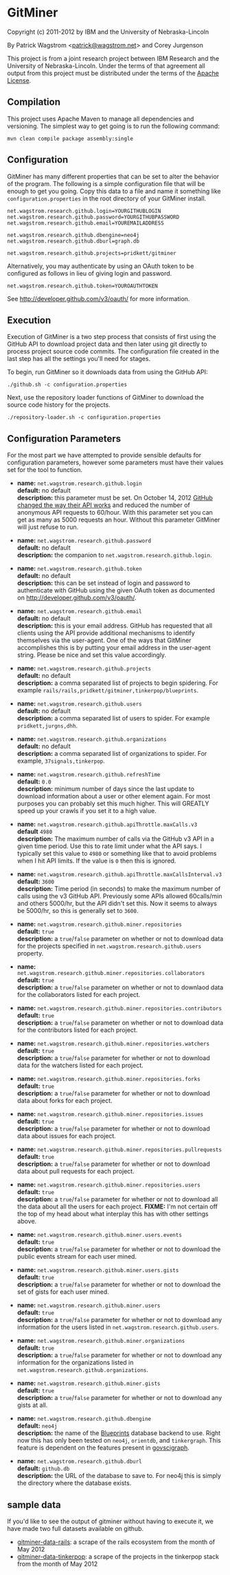 GitMiner
========

Copyright (c) 2011-2012 by IBM and the University of Nebraska-Lincoln

By Patrick Wagstrom &lt;<patrick@wagstrom.net>&gt; and Corey Jurgenson

This project is from a joint research project between IBM Research and the
University of Nebraska-Lincoln. Under the terms of that agreement all output
from this project must be distributed under the terms of the [Apache License][license].

Compilation
-----------
This project uses Apache Maven to manage all dependencies and versioning. The
simplest way to get going is to run the following command:

    mvn clean compile package assembly:single

Configuration
-------------
GitMiner has many different properties that can be set to alter the behavior
of the program. The following is a simple configuration file that will be
enough to get you going. Copy this data to a file and name it something like
`configuration.properties` in the root directory of your GitMiner install.

    net.wagstrom.research.github.login=YOURGITHUBLOGIN
    net.wagstrom.research.github.password=YOURGITHUBPASSWORD
    net.wagstrom.research.github.email=YOUREMAILADDRESS
    
    net.wagstrom.research.github.dbengine=neo4j
    net.wagstrom.research.github.dburl=graph.db

    net.wagstrom.research.github.projects=pridkett/gitminer

Alternatively, you may authenticate by using an OAuth token to be
configured as follows in lieu of giving login and password.

    net.wagstrom.research.github.token=YOUROAUTHTOKEN

See http://developer.github.com/v3/oauth/ for more information.

Execution
---------
Execution of GitMiner is a two step process that consists of first using the
GitHub API to download project data and then later using git directly to process
project source code commits. The configuration file created in the last step
has all the settings you'll need for stages.

To begin, run GitMiner so it downloads data from using the GitHub API:

    ./github.sh -c configuration.properties

Next, use the repository loader functions of GitMiner to download the source
code history for the projects.

    ./repository-loader.sh -c configuration.properties


Configuration Parameters
------------------------

For the most part we have attempted to provide sensible defaults for
configuration parameters, however some parameters must have their values set
for the tool to function.

* **name:** `net.wagstrom.research.github.login`<br>
  **default:** no default<br>
  **description:** this parameter must be set. On October 14, 2012 [GitHub
  changed the way their API works][gh-api-limit] and reduced the number of anonymous API
  requests to 60/hour. With this parameter set you can get as many as 5000
  requests an hour. Without this parameter GitMiner will just refuse to run.
  
* **name:** `net.wagstrom.research.github.password`<br>
  **default:** no default<br>
  **description:** the companion to `net.wagstrom.research.github.login`.
  
* **name:** `net.wagstrom.research.github.token`<br>
  **default:** no default<br>
  **description:** this can be set instead of login and password to
  authenticate with GitHub using the given OAuth token as documented on
  http://developer.github.com/v3/oauth/.
  
* **name:** `net.wagstrom.research.github.email`<br>
  **default:** no default<br>
  **description:** this is your email address. GitHub has requested that all
  clients using the API provide additional mechanisms to identify themselves
  via the user-agent. One of the ways that GitMiner accomplishes this is by
  putting your email address in the user-agent string. Please be nice and set
  this value accordingly.
  
* **name:** `net.wagstrom.research.github.projects`<br>
  **default:** no default<br>
  **description:** a comma separated list of projects to begin spidering. For
  example `rails/rails,pridkett/gitminer,tinkerpop/blueprints`.
  
* **name:** `net.wagstrom.research.github.users`<br>
  **default:** no default<br>
  **description:** a comma separated list of users to spider. For example
  `pridkett,jurgns,dhh`.
  
* **name:** `net.wagstrom.research.github.organizations`<br>
  **default:** no default<br>
  **description:** a comma separated list of organizations to spider. For
  example, `37signals,tinkerpop`.
  
* **name:** `net.wagstrom.research.github.refreshTime`<br>
  **default:** `0.0`<br>
  **description:** minimum number of days since the last update to download
  information about a user or other element again. For most purposes you can
  probably set this much higher. This will GREATLY speed up your crawls if you
  set it to a high value.

* **name:** `net.wagstrom.research.github.apiThrottle.maxCalls.v3`<br>
  **default** `4980`<br>
  **description:** The maximum number of calls via the GitHub v3 API in a given
  time period. Use this to rate limit under what the API says. I typically set
  this value to `4980` or something like that to avoid problems when I hit API
  limits. If the value is `0` then this is ignored.
  
* **name:** `net.wagstrom.research.github.apiThrottle.maxCallsInterval.v3`<br>
  **default:** `3600`<br>
  **description:** Time period (in seconds) to make the maximum number of calls
  using the v3 GitHub API. Previously
  some APIs allowed 60calls/min and others 5000/hr, but the API didn't set this.
  Now it seems to always be 5000/hr, so this is generally set to `3600`.

* **name:** `net.wagstrom.research.github.miner.repositories`<br>
  **default:** `true`<br>
  **description:** a `true`/`false` parameter on whether or not to download
  data for the projects specified in `net.wagstrom.research.github.users` property.
  
* **name:** `net.wagstrom.research.github.miner.repositories.collaborators`<br>
  **default:** `true`<br>
  **description:** a `true`/`false` parameter on whether or not to downlaod
  data for the collaborators listed for each project.
  
* **name:** `net.wagstrom.research.github.miner.repositories.contributors`<br>
  **default:** `true`<br>
  **description:** a `true`/`false` parameter on whether or not to download
  data for the contributors listed for each project.
  
* **name:** `net.wagstrom.research.github.miner.repositories.watchers`<br>
  **default:** `true`<br>
  **description:** a `true`/`false` parameter for whether or not to download
  data for the watchers listed for each project.
  
* **name:** `net.wagstrom.research.github.miner.repositories.forks`<br>
  **default:** `true`<br>
  **description:** a `true`/`false` parameter for whether or not to download
  data about forks for each project.
  
* **name:** `net.wagstrom.research.github.miner.repositories.issues`<br>
  **default:** `true`<br>
  **description:** a `true`/`false` parameter for whether or not to download
  data about issues for each project.
  
* **name:** `net.wagstrom.research.github.miner.repositories.pullrequests`<br>
  **default:** `true`<br>
  **description:** a `true`/`false` parameter for whether or not to download
  data about pull requests for each project.

* **name:** `net.wagstrom.research.github.miner.repositories.users`<br>
  **default:** `true`<br>
  **description:** a `true`/`false` parameter for whether or not to download
  all the data about all the users for each project. **FIXME:** I'm not certain
  off the top of my head about what interplay this has with other settings above.
  
* **name:** `net.wagstrom.research.github.miner.users.events`<br>
  **default:** `true`<br>
  **description:** a `true`/`false` parameter for whether or not to download the
  public events stream for each user mined.
  
* **name:** `net.wagstrom.research.github.miner.users.gists`<br>
  **default:** `true`<br>
  **description:** a `true`/`false` parameter for whether or not to download the
  set of gists for each user mined.

* **name:** `net.wagstrom.research.github.miner.users`<br>
  **default:** `true`<br>
  **description:** a `true`/`false` parameter for whether or not to download
  any information for the users listed in `net.wagstrom.research.github.users`.
  
* **name:** `net.wagstrom.research.github.miner.organizations`<br>
  **default:** `true`<br>
  **description:** a `true`/`false` parameter for whether or not to download
  any information for the organizations listed in `net.wagstrom.research.github.organizations`.
  
* **name:** `net.wagstrom.research.github.miner.gists`<br>
  **default:** `true`<br>
  **description:** a `true`/`false` parameter for whether or not to download
  any gists at all.
  
* **name:** `net.wagstrom.research.github.dbengine`<br>
  **default:** `neo4j`<br>
  **description:** the name of the [Blueprints][blueprints] database backend
  to use. Right now this has only been tested on `neo4j`, `orientdb`, and
  `tinkergraph`. This feature is dependent on the features present in
  [govscigraph][govscigraph].
  
* **name:** `net.wagstrom.research.github.dburl`<br>
  **default:** `github.db`<br>
  **description:** the URL of the database to save to. For neo4j this is
  simply the directory where the database exists.

sample data
-----------

If you'd like to see the output of gitminer without having to execute it, we
have made two full datasets available on github.

* [gitminer-data-rails][gitminer-data-rails]: a scrape of the rails ecosystem from
the month of May 2012
* [gitminer-data-tinkerpop][gitminer-data-tinkerpop]: a scrape of the projects
in the tinkerpop stack from the month of May 2012

[gh-api-limit]: http://developer.github.com/changes/2012-10-14-rate-limit-changes/
[license]: http://www.apache.org/licenses/LICENSE-2.0.html
[blueprints]: https://github.com/tinkerpop/blueprints
[govscigraph]: https://github.com/pridkett/govscigraph
[gitminer-data-rails]: https://github.com/pridkett/gitminer-data-rails
[gitminer-data-tinkerpop]: https://github.com/pridkett/gitminer-data-tinkerpop
